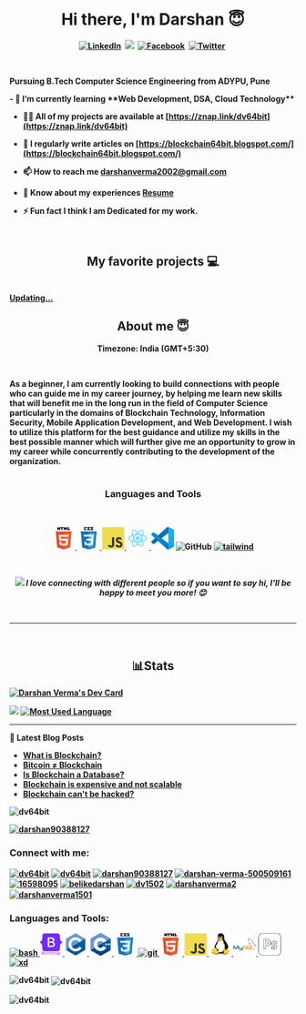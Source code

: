 <p>
<h1 align="center"><b>Hi there, I'm Darshan 😇
</h1>
</p>
<p align="center">
    <a href="https://www.linkedin.com/in/dv64bit/"><img
            src="https://img.shields.io/badge/linkedIn-%230077B5.svg?&style=for-the-badge&logo=linkedin&logoColor=white"
            alt="LinkedIn" /></a>&nbsp;
    <a href="http://instagram.com/dv1502"><img
            src="https://img.shields.io/badge/INSTAGRAM-EA5851?style=for-the-badge&logo=instagram&logoColor=white"
            Portfolio" /></a>&nbsp;
    <a href="https://www.facebook.com/belikedarshan/"><img
            src="https://img.shields.io/badge/FACEBOOK-3D5B97?style=for-the-badge&logo=facebook&logoColor=white"
            alt="Facebook" /></a>&nbsp;
    <a href="https://www.twitter.com/dv64bit"><img
            src="https://img.shields.io/badge/Twitter-1DA1F2?style=for-the-badge&logo=twitter&logoColor=white"
            alt="Twitter" /></a>&nbsp;
</p>
<br />

<p>Pursuing B.Tech Computer Science Engineering from ADYPU, Pune</p>
- 🌱 I’m currently learning **Web Development, DSA, Cloud Technology**

- 👨‍💻 All of my projects are available at [https://znap.link/dv64bit](https://znap.link/dv64bit)

- 📝 I regularly write articles on [https://blockchain64bit.blogspot.com/](https://blockchain64bit.blogspot.com/)

- 📫 How to reach me **darshanverma2002@gmail.com**

- 📄 Know about my experiences [Resume](https://drive.google.com/file/d/1dKRE45PeluGGWVD2HDJjmtLwWgwCDstf/view?usp=drive_link)

- ⚡ Fun fact **I think I am Dedicated for my work.**
<br />

<h2 align="center">My favorite projects 💻</h2>
<br />
    <a align="center" href="#">
        Updating...
    </a>

<br />

<h2 align="center">About me 😇</h2>
<p align="center">
    Timezone: India (GMT+5:30)
</p>
<br />
<p>As a beginner, I am currently looking to build connections with people who can guide me in my career journey, by helping
me learn new skills that will benefit me in the long run in the field of Computer Science particularly in the domains of
Blockchain Technology, Information Security, Mobile Application Development, and Web Development. I wish to utilize this
platform for the best guidance and utilize my skills in the best possible manner which will further give me an
opportunity to grow in my career while concurrently contributing to the development of the organization.

<br />
<br />
<p>
<h3 align="center"> Languages and Tools</h3>
</p>
<br />
<p align="center">
    <a href="https://www.w3.org/html/" target="_blank"> <img
            src="https://raw.githubusercontent.com/devicons/devicon/master/icons/html5/html5-original-wordmark.svg"
            alt="html5" width="40" height="40" /> </a>
    <a href="https://www.w3schools.com/css/" target="_blank"> <img
            src="https://raw.githubusercontent.com/devicons/devicon/master/icons/css3/css3-original-wordmark.svg"
            alt="css3" width="40" height="40" /> </a>
    <a href="https://developer.mozilla.org/en-US/docs/Web/JavaScript" target="_blank"> <img
            src="https://raw.githubusercontent.com/devicons/devicon/master/icons/javascript/javascript-original.svg"
            alt="javascript" width="40" height="40" /> </a>
    <a href="https://reactjs.org/" target="_blank"> <img
            src="https://raw.githubusercontent.com/github/explore/80688e429a7d4ef2fca1e82350fe8e3517d3494d/topics/react/react.png"
            alt="react" width="40" height="40" /> </a>
    <!--<a href="https://nextjs.org/" target="_blank"> <img src="https://github.com/YuriDevAT/YuriDevAT/blob/main/nextjs.png" alt="nextjs" width="40" height="40"/> </a>-->
    <img alt="Visual Studio Code" width="40px"
        src="https://raw.githubusercontent.com/github/explore/80688e429a7d4ef2fca1e82350fe8e3517d3494d/topics/visual-studio-code/visual-studio-code.png" />
    <img alt="GitHub" width="40px" src="https://github.com/YuriDevAT/YuriDevAT/blob/main/github_.png" />
    <a href="https://tailwindcss.com/" target="_blank"> <img
            src="https://www.vectorlogo.zone/logos/tailwindcss/tailwindcss-icon.svg" alt="tailwind" width="40"
            height="40" /> </a>
    <!--<a href="https://www.figma.com/" target="_blank"> <img src="https://www.vectorlogo.zone/logos/figma/figma-icon.svg" alt="figma" width="40" height="40"/> </a>-->
</p>
<br />
<p align="center">
    <img src="https://media.giphy.com/media/LnQjpWaON8nhr21vNW/giphy.gif" width="60"> <em><b>I love connecting with
            different people</b> so if you want to say <b>hi, I'll be happy to meet you more!</b> 😊</em>
</p>
<br />

---

 <br>
<h2 align="center">📊Stats</h2>

<a href="https://app.daily.dev/dv64bit"><img src="https://api.daily.dev/devcards/537ae5edec5e48549cb0a3b97145fdd6.png?r=nbe" width="400" alt="Darshan Verma's Dev Card"/></a>

[![](https://github-readme-stats.vercel.app/api?username=dv64bit&theme=radical&show_icons=true&layout=compact)](https://github.com/anuraghazra/github-readme-stats)
[![Most Used Language](https://github-readme-stats.vercel.app/api/top-langs/?username=dv64bit&theme=radical&show_icons=true&layout=compact)](https://github.com/anuraghazra/github-readme-stats)

---

📕 **Latest Blog Posts**

<!-- BLOG-POST-LIST:START -->
- [What is Blockchain?](https://blockchain64bit.blogspot.com/2021/05/whatisblockchain.html)
- [Bitcoin ≠ Blockchain](https://blockchain64bit.blogspot.com/2021/05/bitcoin-blockchain.html)
- [Is Blockchain a Database?](https://blockchain64bit.blogspot.com/2021/05/is-blockchain-database.html)
- [Blockchain is expensive and not scalable
](https://blockchain64bit.blogspot.com/2021/05/blockchain-is-expensive-and-not-scalable.html)
- [Blockchain can't be hacked?](https://blockchain64bit.blogspot.com/2021/05/blockchain-cant-be-hacked.html)
<!-- BLOG-POST-LIST:END -->

<p align="left"> <img src="https://komarev.com/ghpvc/?username=dv64bit&label=Profile%20views&color=0e75b6&style=flat" alt="dv64bit" /> </p>

<p align="left"> <a href="https://twitter.com/darshan90388127" target="blank"><img src="https://img.shields.io/twitter/follow/darshan90388127?logo=twitter&style=for-the-badge" alt="darshan90388127" /></a> </p>



<h3 align="left">Connect with me:</h3>
<p align="left">
<a href="https://codepen.io/dv64bit" target="blank"><img align="center" src="https://raw.githubusercontent.com/rahuldkjain/github-profile-readme-generator/master/src/images/icons/Social/codepen.svg" alt="dv64bit" height="30" width="40" /></a>
<a href="https://dev.to/dv64bit" target="blank"><img align="center" src="https://raw.githubusercontent.com/rahuldkjain/github-profile-readme-generator/master/src/images/icons/Social/devto.svg" alt="dv64bit" height="30" width="40" /></a>
<a href="https://twitter.com/darshan90388127" target="blank"><img align="center" src="https://raw.githubusercontent.com/rahuldkjain/github-profile-readme-generator/master/src/images/icons/Social/twitter.svg" alt="darshan90388127" height="30" width="40" /></a>
<a href="https://linkedin.com/in/darshan-verma-500509161" target="blank"><img align="center" src="https://raw.githubusercontent.com/rahuldkjain/github-profile-readme-generator/master/src/images/icons/Social/linked-in-alt.svg" alt="darshan-verma-500509161" height="30" width="40" /></a>
<a href="https://stackoverflow.com/users/16598095" target="blank"><img align="center" src="https://raw.githubusercontent.com/rahuldkjain/github-profile-readme-generator/master/src/images/icons/Social/stack-overflow.svg" alt="16598095" height="30" width="40" /></a>
<a href="https://fb.com/belikedarshan" target="blank"><img align="center" src="https://raw.githubusercontent.com/rahuldkjain/github-profile-readme-generator/master/src/images/icons/Social/facebook.svg" alt="belikedarshan" height="30" width="40" /></a>
<a href="https://instagram.com/dv1502" target="blank"><img align="center" src="https://raw.githubusercontent.com/rahuldkjain/github-profile-readme-generator/master/src/images/icons/Social/instagram.svg" alt="dv1502" height="30" width="40" /></a>
<a href="https://www.behance.net/darshanverma2" target="blank"><img align="center" src="https://raw.githubusercontent.com/rahuldkjain/github-profile-readme-generator/master/src/images/icons/Social/behance.svg" alt="darshanverma2" height="30" width="40" /></a>
<a href="https://www.hackerrank.com/darshanverma1501" target="blank"><img align="center" src="https://raw.githubusercontent.com/rahuldkjain/github-profile-readme-generator/master/src/images/icons/Social/hackerrank.svg" alt="darshanverma1501" height="30" width="40" /></a>
</p>

<h3 align="left">Languages and Tools:</h3>
<p align="left"> <a href="https://www.gnu.org/software/bash/" target="_blank" rel="noreferrer"> <img src="https://www.vectorlogo.zone/logos/gnu_bash/gnu_bash-icon.svg" alt="bash" width="40" height="40"/> </a> <a href="https://getbootstrap.com" target="_blank" rel="noreferrer"> <img src="https://raw.githubusercontent.com/devicons/devicon/master/icons/bootstrap/bootstrap-plain-wordmark.svg" alt="bootstrap" width="40" height="40"/> </a> <a href="https://www.cprogramming.com/" target="_blank" rel="noreferrer"> <img src="https://raw.githubusercontent.com/devicons/devicon/master/icons/c/c-original.svg" alt="c" width="40" height="40"/> </a> <a href="https://www.w3schools.com/cpp/" target="_blank" rel="noreferrer"> <img src="https://raw.githubusercontent.com/devicons/devicon/master/icons/cplusplus/cplusplus-original.svg" alt="cplusplus" width="40" height="40"/> </a> <a href="https://www.w3schools.com/css/" target="_blank" rel="noreferrer"> <img src="https://raw.githubusercontent.com/devicons/devicon/master/icons/css3/css3-original-wordmark.svg" alt="css3" width="40" height="40"/> </a> <a href="https://git-scm.com/" target="_blank" rel="noreferrer"> <img src="https://www.vectorlogo.zone/logos/git-scm/git-scm-icon.svg" alt="git" width="40" height="40"/> </a> <a href="https://www.w3.org/html/" target="_blank" rel="noreferrer"> <img src="https://raw.githubusercontent.com/devicons/devicon/master/icons/html5/html5-original-wordmark.svg" alt="html5" width="40" height="40"/> </a> <a href="https://developer.mozilla.org/en-US/docs/Web/JavaScript" target="_blank" rel="noreferrer"> <img src="https://raw.githubusercontent.com/devicons/devicon/master/icons/javascript/javascript-original.svg" alt="javascript" width="40" height="40"/> </a> <a href="https://www.linux.org/" target="_blank" rel="noreferrer"> <img src="https://raw.githubusercontent.com/devicons/devicon/master/icons/linux/linux-original.svg" alt="linux" width="40" height="40"/> </a> <a href="https://www.mysql.com/" target="_blank" rel="noreferrer"> <img src="https://raw.githubusercontent.com/devicons/devicon/master/icons/mysql/mysql-original-wordmark.svg" alt="mysql" width="40" height="40"/> </a> <a href="https://www.photoshop.com/en" target="_blank" rel="noreferrer"> <img src="https://raw.githubusercontent.com/devicons/devicon/master/icons/photoshop/photoshop-line.svg" alt="photoshop" width="40" height="40"/> </a> <a href="https://www.adobe.com/products/xd.html" target="_blank" rel="noreferrer"> <img src="https://cdn.worldvectorlogo.com/logos/adobe-xd.svg" alt="xd" width="40" height="40"/> </a> </p>

<p><img align="left" src="https://github-readme-stats.vercel.app/api/top-langs?username=dv64bit&show_icons=true&locale=en&layout=compact" alt="dv64bit" /></p>

<p>&nbsp;<img align="center" src="https://github-readme-stats.vercel.app/api?username=dv64bit&show_icons=true&locale=en" alt="dv64bit" /></p>

<p><img align="center" src="https://github-readme-streak-stats.herokuapp.com/?user=dv64bit&" alt="dv64bit" /></p>


